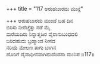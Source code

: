 +++
title = "117 ಅರುಹಬಾರದು ಮುನ್ದೆ"

+++
ಅರುಹಬಾರದು ಮುಂದೆ ಬಹ ದಿನ   
ಬಿರಿಸು ನೀನೆಚ್ಚೆತ್ತು ನಡೆ ಮೈ   
ಮರೆಯದಿರು ನಿನ್ನಾತ್ಮಜರ ವೈರಾನುಬಂಧದಲಿ   
ಬರಿದಹುದು ಬ್ರಹ್ಮಾಂಡ ನೀನದ   
ನರಿಯೆ ಮೇಲಣ ತಾಗು ಬಾಗಿನ   
ಹೊರಿಗೆ ದೈವಾಧೀನವಾಗಿಹುದೆಂದನಾ ಮುನಿಪ   ॥117॥